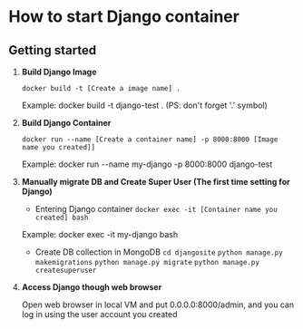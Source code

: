 # How to start Django container

## Getting started

1.	**Build Django Image**

    ```docker build -t [Create a image name] .```
    
    Example: 
    docker build -t django-test . 
    (PS: don't forget '.' symbol)

2.	**Build Django Container**

    ```docker run --name [Create a container name] -p 8000:8000 [Image name you created]]```

    Example:
    docker run --name my-django -p 8000:8000 django-test

3.	**Manually migrate DB and Create Super User (The first time setting for Django)**

    * Entering Django container
    ```docker exec -it [Container name you created] bash```
    
    Example:
    docker exec -it my-django bash

    * Create DB collection in MongoDB
    ```cd djangosite```
    ```python manage.py makemigrations```
    ```python manage.py migrate```
    ```python manage.py createsuperuser```
    
4.	**Access Django though web browser**

    Open web browser in local VM and put 0.0.0.0:8000/admin, and you can log in using the user account you created
